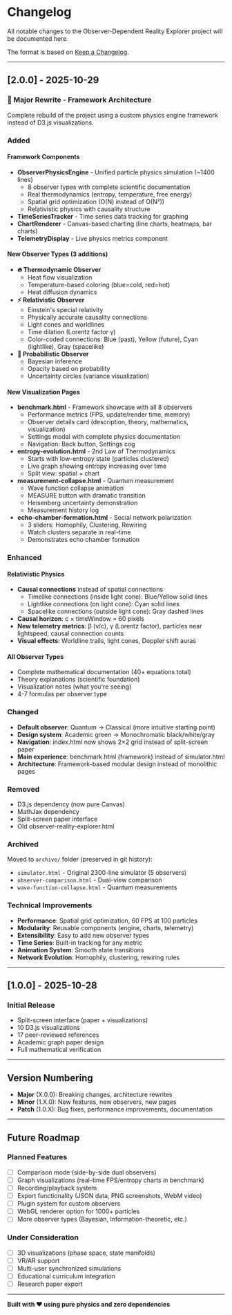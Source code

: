 # Changelog

All notable changes to the Observer-Dependent Reality Explorer project will be documented here.

The format is based on [Keep a Changelog](https://keepachangelog.com/en/1.0.0/).

---

## [2.0.0] - 2025-10-29

### 🎉 Major Rewrite - Framework Architecture

Complete rebuild of the project using a custom physics engine framework instead of D3.js visualizations.

### Added

#### Framework Components
- **ObserverPhysicsEngine** - Unified particle physics simulation (~1400 lines)
  - 8 observer types with complete scientific documentation
  - Real thermodynamics (entropy, temperature, free energy)
  - Spatial grid optimization (O(N) instead of O(N²))
  - Relativistic physics with causality structure
- **TimeSeriesTracker** - Time series data tracking for graphing
- **ChartRenderer** - Canvas-based charting (line charts, heatmaps, bar charts)
- **TelemetryDisplay** - Live physics metrics component

#### New Observer Types (3 additions)
- **🔥 Thermodynamic Observer**
  - Heat flow visualization
  - Temperature-based coloring (blue=cold, red=hot)
  - Heat diffusion dynamics
- **⚡ Relativistic Observer**
  - Einstein's special relativity
  - Physically accurate causality connections
  - Light cones and worldlines
  - Time dilation (Lorentz factor γ)
  - Color-coded connections: Blue (past), Yellow (future), Cyan (lightlike), Gray (spacelike)
- **🎲 Probabilistic Observer**
  - Bayesian inference
  - Opacity based on probability
  - Uncertainty circles (variance visualization)

#### New Visualization Pages
- **benchmark.html** - Framework showcase with all 8 observers
  - Performance metrics (FPS, update/render time, memory)
  - Observer details card (description, theory, mathematics, visualization)
  - Settings modal with complete physics documentation
  - Navigation: Back button, Settings cog
- **entropy-evolution.html** - 2nd Law of Thermodynamics
  - Starts with low-entropy state (particles clustered)
  - Live graph showing entropy increasing over time
  - Split view: spatial + chart
- **measurement-collapse.html** - Quantum measurement
  - Wave function collapse animation
  - MEASURE button with dramatic transition
  - Heisenberg uncertainty demonstration
  - Measurement history log
- **echo-chamber-formation.html** - Social network polarization
  - 3 sliders: Homophily, Clustering, Rewiring
  - Watch clusters separate in real-time
  - Demonstrates echo chamber formation

### Enhanced

#### Relativistic Physics
- **Causal connections** instead of spatial connections
  - Timelike connections (inside light cone): Blue/Yellow solid lines
  - Lightlike connections (on light cone): Cyan solid lines
  - Spacelike connections (outside light cone): Gray dashed lines
- **Causal horizon**: c × timeWindow = 60 pixels
- **New telemetry metrics**: β (v/c), γ (Lorentz factor), particles near lightspeed, causal connection counts
- **Visual effects**: Worldline trails, light cones, Doppler shift auras

#### All Observer Types
- Complete mathematical documentation (40+ equations total)
- Theory explanations (scientific foundation)
- Visualization notes (what you're seeing)
- 4-7 formulas per observer type

### Changed

- **Default observer**: Quantum → Classical (more intuitive starting point)
- **Design system**: Academic green → Monochromatic black/white/gray
- **Navigation**: index.html now shows 2×2 grid instead of split-screen paper
- **Main experience**: benchmark.html (framework) instead of simulator.html
- **Architecture**: Framework-based modular design instead of monolithic pages

### Removed

- D3.js dependency (now pure Canvas)
- MathJax dependency
- Split-screen paper interface
- Old observer-reality-explorer.html

### Archived

Moved to `archive/` folder (preserved in git history):
- `simulator.html` - Original 2300-line simulator (5 observers)
- `observer-comparison.html` - Dual-view comparison
- `wave-function-collapse.html` - Quantum measurements

### Technical Improvements

- **Performance**: Spatial grid optimization, 60 FPS at 100 particles
- **Modularity**: Reusable components (engine, charts, telemetry)
- **Extensibility**: Easy to add new observer types
- **Time Series**: Built-in tracking for any metric
- **Animation System**: Smooth state transitions
- **Network Evolution**: Homophily, clustering, rewiring rules

---

## [1.0.0] - 2025-10-28

### Initial Release

- Split-screen interface (paper + visualizations)
- 10 D3.js visualizations
- 17 peer-reviewed references
- Academic graph paper design
- Full mathematical verification

---

## Version Numbering

- **Major** (X.0.0): Breaking changes, architecture rewrites
- **Minor** (1.X.0): New features, new observers, new pages
- **Patch** (1.0.X): Bug fixes, performance improvements, documentation

---

## Future Roadmap

### Planned Features
- [ ] Comparison mode (side-by-side dual observers)
- [ ] Graph visualizations (real-time FPS/entropy charts in benchmark)
- [ ] Recording/playback system
- [ ] Export functionality (JSON data, PNG screenshots, WebM video)
- [ ] Plugin system for custom observers
- [ ] WebGL renderer option for 1000+ particles
- [ ] More observer types (Bayesian, Information-theoretic, etc.)

### Under Consideration
- [ ] 3D visualizations (phase space, state manifolds)
- [ ] VR/AR support
- [ ] Multi-user synchronized simulations
- [ ] Educational curriculum integration
- [ ] Research paper export

---

**Built with ❤️ using pure physics and zero dependencies**
